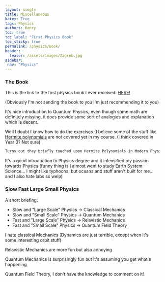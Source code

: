 ```yaml
---
layout: single
title: Miscellaneous
katex: True
tags: Physics
authors: Henry
toc: true
toc_label: "First Physics Book"
toc_sticky: true
permalink: /physics/Book/
header:
  teaser: /assets/images/Zagreb.jpg
sidebar:
 nav: "Physics"
---
```


### The Book

This is the link to the first physics book I ever received: [HERE!](https://www.amazon.com/Modern-Physics-2nd-Randy-Harris/dp/0805303081)

(Obviously I'm not sending the book to you I'm just recommending it to you)

It's nice introduction to Quantum Physics, even though some math are definitely missing, it does provide some sort of analogies and explanation which is decent.

Well I doubt I know how to do the exercises (I believe some of the stuff like [Hermite polynomials](https://en.wikipedia.org/wiki/Hermite_polynomials) are not covered yet in my course. (I think covered in Year 3? Not sure)

```bash
Turns out they briefly touched upon Hermite Polynomials in Modern Physics course
```

It's a good introduction to Physics degree and it intensified my passion towards Physics (funny thing is I almost went to study Earth System Science... I might like typhoons, but oceans and stuff aren't built for me... and I also hate labs so welp)

### Slow Fast Large Small Physics
A short briefing:
 * Slow and "Large Scale" Physics -> Classical Mechanics  
 * Slow and "Small Scale" Physics -> Quantum Mechanics
 * Fast and "Large Scale" Physics -> Relavistic Mechanics
 * Fast and "Small Scale" Physics -> Quantum Field Theory

I hate classical Mechanics (Dynamics are just terrible, except when it's some interesting orbit stuff)

Relavistic Mechanics are more fun but also annoying

Quantum Mechanics is surprisingly fun but it's assuming you get what's happening

Quantum Field Theory, I don't have the knowledge to comment on it!
